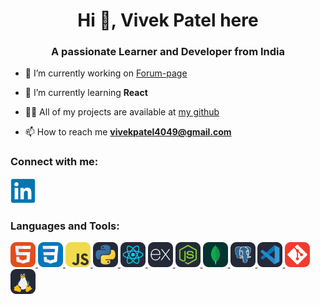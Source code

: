 <h1 align="center">Hi 👋, Vivek Patel here</h1>
<h3 align="center">A passionate Learner and Developer from India</h3>

- 🔭 I’m currently working on [Forum-page](https://github.com/drejt/forum-page)

- 🌱 I’m currently learning **React**

- 👨‍💻 All of my projects are available at [my github](https://github.com/drejt?tab=repositories)

<!--- 📝 I regularly write articles on [blog.link](blog.link) -->

- 📫 How to reach me **vivekpatel4049@gmail.com**

<!-- - 📄 Know about my experiences [resume.link](resume.link) -->

<h3 align="left">Connect with me:</h3>
<p align="left">
   <a href="https://linkedin.com/in/drejt" target="_blank" rel="noreferrer">
  <img src="https://raw.githubusercontent.com/devicons/devicon/55609aa5bd817ff167afce0d965585c92040787a/icons/linkedin/linkedin-original.svg" alt="linkedin" width="40" height="40"/> 
</a>
</p>

<h3 align="left">Languages and Tools:</h3>
<p align="left">
   <a href="https://developer.mozilla.org/en-US/docs/Web/HTML" target="_blank" rel="noreferrer">
      <img src="https://github.com/tandpfun/skill-icons/raw/main/icons/HTML.svg" alt="html5" width="40" height="40"/>
   </a>
   <a href="https://developer.mozilla.org/en-US/docs/Web/CSS" target="_blank" rel="noreferrer">
      <img src="https://raw.githubusercontent.com/tandpfun/skill-icons/59059d9d1a2c092696dc66e00931cc1181a4ce1f/icons/CSS.svg" alt="css3" width="40" height="40"/>
   </a>
   <a href="https://developer.mozilla.org/en-US/docs/Web/JavaScript" target="_blank" rel="noreferrer">
      <img src="https://github.com/tandpfun/skill-icons/raw/main/icons/JavaScript.svg" alt="javascript" width="40" height="40"/>
   </a>
   <a href="https://www.python.org" target="_blank" rel="noreferrer">
      <img src="https://github.com/tandpfun/skill-icons/raw/main/icons/Python-Dark.svg" alt="python" width="40" height="40"/>
   </a>
   <a href="https://reactjs.org/" target="_blank" rel="noreferrer">
      <img src="https://github.com/tandpfun/skill-icons/blob/main/icons/React-Dark.svg" alt="react" width="40" height="40"/>
   </a>
   <a href="https://expressjs.com" target="_blank" rel="noreferrer">
      <img src="https://github.com/tandpfun/skill-icons/blob/main/icons/ExpressJS-Dark.svg" alt="express" width="40" height="40"/>
   </a>
   <a href="https://nodejs.org" target="_blank" rel="noreferrer"> 
      <img src="https://github.com/tandpfun/skill-icons/raw/main/icons/NodeJS-Dark.svg" alt="nodejs" width="40" height="40"/> 
   </a>
   <a href="https://www.mongodb.com/" target="_blank" rel="noreferrer">
      <img src="https://github.com/tandpfun/skill-icons/raw/main/icons/MongoDB.svg" alt="mongodb" width="40" height="40"/> 
   </a>
   <a href="https://www.postgresql.org" target="_blank" rel="noreferrer">
      <img src="https://github.com/tandpfun/skill-icons/raw/main/icons/PostgreSQL-Dark.svg" alt="postgresql" width="40" height="40"/>
   </a>
    <a href="https://code.visualstudio.com/" target="_blank" rel="noreferrer">
      <img src="https://github.com/tandpfun/skill-icons/raw/main/icons/VSCode-Dark.svg" alt="vscode" width="40" height="40"/> 
   </a>
   <a href="https://git-scm.com/" target="_blank" rel="noreferrer">
      <img src="https://github.com/tandpfun/skill-icons/raw/main/icons/Git.svg" alt="git" width="40" height="40"/>
   </a>
   <a href="https://www.linux.org/" target="_blank" rel="noreferrer">
      <img src="https://github.com/tandpfun/skill-icons/raw/main/icons/Linux-Dark.svg" alt="linux" width="40" height="40"/> 
   </a>
</p>
